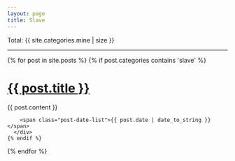 ```yaml
---
layout: page
title: Slave
---
```

 Total: {{ site.categories.mine | size }}
<div class="posts">
  <hr />
  {% for post in site.posts %}
    {% if post.categories contains 'slave' %}
       <div class="post-list">
        <h1 class="post-title-list">
          <a href="{{ post.url }}" onclick="ga('send', 'event', 'Mine', 'O: {{ post.title }}', '{{ page.url }}}', 10, { 'nonInteraction': 1 });">
            {{ post.title }}
          </a>
        </h1>
        {{ post.content }}

        <span class="post-date-list">{{ post.date | date_to_string }}</span>
      </div>
    {% endif %}
  {% endfor %}
</div>

